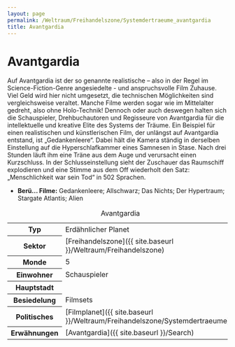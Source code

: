 ```yaml
---
layout: page
permalink: /Weltraum/Freihandelszone/Systemdertraeume_avantgardia
title: Avantgardia
---
```



# Avantgardia


Auf Avantgardia ist der so genannte realistische &ndash; also in der Regel im Science-Fiction-Genre angesiedelte - und anspruchsvolle Film Zuhause. Viel Geld wird hier nicht umgesetzt, die technischen Möglichkeiten sind vergleichsweise veraltet. Manche Filme werden sogar wie im Mittelalter gedreht, also ohne Holo-Technik! Dennoch oder auch deswegen halten sich die Schauspieler, Drehbuchautoren und Regisseure von Avantgardia für die intellektuelle und kreative Elite des Systems der Träume. Ein Beispiel für einen realistischen und künstlerischen Film, der unlängst auf Avantgardia entstand, ist &bdquo;Gedankenleere&ldquo;. Dabei hält die Kamera ständig in derselben Einstellung auf die Hyperschlafkammer eines Samnesen in Stase. Nach drei Stunden läuft ihm eine Träne aus dem Auge und verursacht einen Kurzschluss. In der Schlusseinstellung sieht der Zuschauer das Raumschiff explodieren und eine Stimme aus dem Off wiederholt den Satz: &bdquo;Menschlichkeit war sein Tod&ldquo; in 502 Sprachen.

- **Berü... Filme:** Gedankenleere; Allschwarz; Das Nichts; Der Hypertraum; Stargate Atlantis; Alien


<aside>
<table data-type="planet">
<caption>Avantgardia</caption>
<tbody>
<tr><th>Typ</th><td>Erdähnlicher Planet</td></tr>
<tr><th>Sektor</th><td>[Freihandelszone]({{ site.baseurl }}/Weltraum/Freihandelszone)</td></tr>
<tr><th>Monde</th><td>5</td></tr>
<tr><th>Einwohner</th><td>Schauspieler</td></tr>
<tr><th>Hauptstadt</th><td> </td></tr>
<tr><th>Besiedelung</th><td>Filmsets</td></tr>
<tr><th>Politisches</th><td>[Filmplanet]({{ site.baseurl }}/Weltraum/Freihandelszone/Systemdertraeume)</td></tr>
<tr><th>Erwähnungen</th><td>[Avantgardia]({{ site.baseurl }}/Search)</td></tr>
</tbody>
</table>

</aside>

